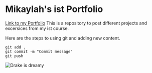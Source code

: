# Mikaylah's ist Portfolio

[Link to my Portfolio](https://github.com/MikaylahHarrison/ist-portfolio-mikaylahH.git)
This is a repository to post different projects and excersices from my ist course.

Here are the steps to using git and adding new content.

```
git add .
git commit -m "Commit message"
git push
```

![Drake is dreamy](https://media.tenor.com/4pL2t5DNPCUAAAAM/drake-drake-meme.gif)

